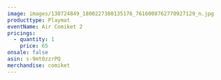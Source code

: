 ```yaml
---
image: images/130724849_1800227380135176_7616008762770927129_n.jpg
producttype: Playmat
eventName: Air Comiket 2
pricings:
  - quantity: 1
    price: 65
onsale: false
asin: s-9mt0zzrPQ
merchandise: comiket
---
```

